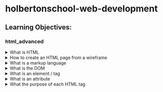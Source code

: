 # holbertonschool-web-development
## Learning Objectives:



### html_advanced
<details><summary>What is HTML</summary>
HTML stands for HyperText Markup Language. It's the standard markup language used to create web pages. HTML provides the structure for the content that appears on web browsers. Think of it like the "skeleton" of a web page, providing a place for other technologies like CSS (styling) and JavaScript (interactivity) to attach to.
</details>

<details ><summary>How to create an HTML page from a wireframe</summary>
 Look at your wireframe and identify the elements you'll need (headers, paragraphs, links, images, etc.).
 
 
Create HTML Skeleton:
 Start with the basic HTML structure
  (\<!DOCTYPE html>, \<html>, \<head>, \<body>).

Add Semantic Elements:
 Use HTML tags that correspond to the elements you identified in your wireframe. Add them within the \<body> of your HTML document.

Annotate with Comments:
 If your wireframe is complex, you might add HTML comments (\<!-- like this -->) to describe what each section is for.

Fill in Attributes:
 Where needed, add attributes to your elements. For example, you'll need href attributes for links and src attributes for images.

Review and Test:
 Double-check your code against your wireframe. Make sure each part of the wireframe is represented in your HTML structure.
</details>

<details><summary>What is a markup language</summary>
A markup language is a system for annotating a document in a way that is syntactically distinguishable from the text. In simpler terms, it's a way to describe and structure your content. For example, in HTML, you use tags like &ltp&gt for paragraphs and &lth1&gt for a level-one header.
</details>

<details><summary>What is the DOM</summary>
DOM stands for Document Object Model. It's a programming interface that allows you to interact with HTML (and XML) documents programmatically. When a web page is loaded, the browser creates the DOM of the page, which is an object-oriented representation of the web page's structure.
</details>

<details><summary>What is an element / tag</summary>
An element or tag in HTML defines the structure and content in an HTML document. Elements are written with a start tag, some content, and an end tag. For example, a paragraph is created using the &ltp&gt (start tag), some text, and &lt/p&gt (end tag).
</details>

<details ><summary>What is an attribute</summary>
Attributes provide additional information about an element. They're placed within the opening tag. For example, in &ltimg src="image.jpg" alt="An image"&gt&ltimg src="image.jpg" alt="An image"&gt, src and alt are attributes that specify the image source and alternative text, respectively.
</details>

<details ><summary>What the purpose of each HTML tag</summary>
Each tag serves a specific purpose in creating and laying out content.


```
<html>: Root element that contains all other HTML elements.
<head>: Contains meta information, links to CSS, JS files, etc.
<title>: Sets the title of the web page.
<body>: Contains the content of the web page.
<h1>, <h2>, ... <h6>: Headings to structure content.
<p>: Paragraph.
<a>: Anchor (links).
<img>: Embed images.
<ul>, <ol>, <li>: Lists.
<table>, <tr>, <td>: Table and its rows and data cells.
... and many more.
```
</details>








